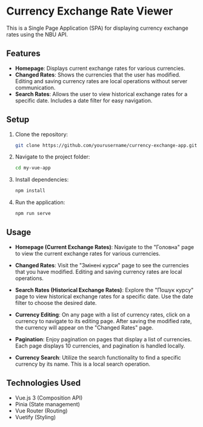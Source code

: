 # Currency Exchange Rate Viewer

This is a Single Page Application (SPA) for displaying currency exchange rates using the NBU API.

## Features

- **Homepage**: Displays current exchange rates for various currencies.
- **Changed Rates**: Shows the currencies that the user has modified. Editing and saving currency rates are local operations without server communication.
- **Search Rates**: Allows the user to view historical exchange rates for a specific date. Includes a date filter for easy navigation.

## Setup

1. Clone the repository:

   ```bash
   git clone https://github.com/yourusername/currency-exchange-app.git
   ```

2. Navigate to the project folder:

   ```bash
   cd my-vue-app
   ```

3. Install dependencies:

   ```bash
   npm install
   ```

4. Run the application:

   ```bash
   npm run serve
   ```


## Usage

- **Homepage (Current Exchange Rates)**: Navigate to the "Головна" page to view the current exchange rates for various currencies.

- **Changed Rates**: Visit the "Змінені курси" page to see the currencies that you have modified. Editing and saving currency rates are local operations.

- **Search Rates (Historical Exchange Rates)**: Explore the "Пошук курсу" page to view historical exchange rates for a specific date. Use the date filter to choose the desired date.

- **Currency Editing**: On any page with a list of currency rates, click on a currency to navigate to its editing page. After saving the modified rate, the currency will appear on the "Changed Rates" page.

- **Pagination**: Enjoy pagination on pages that display a list of currencies. Each page displays 10 currencies, and pagination is handled locally.

- **Currency Search**: Utilize the search functionality to find a specific currency by its name. This is a local search operation.


## Technologies Used

- Vue.js 3 (Composition API)
- Pinia (State management)
- Vue Router (Routing)
- Vuetify (Styling)
